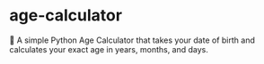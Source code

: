# age-calculator
🔢 A simple Python Age Calculator that takes your date of birth and calculates your exact age in years, months, and days.
